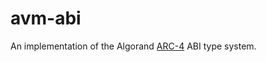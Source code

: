 # avm-abi

An implementation of the Algorand [ARC-4](https://arc.algorand.foundation/ARCs/arc-0004) ABI type system.
